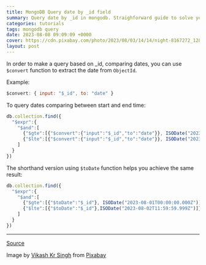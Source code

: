 ```yaml
---
title: MongoDB Query date by _id field
summary: Query date by _id in mongodb. Straighforward guide to solve your issue right away.
categories: tutorials
tags: mongodb query
date: 2023-08-08 09:09:09 +0000
cover: https://cdn.pixabay.com/photo/2023/08/03/14/14/night-8167272_1280.jpg
layout: post
---
```


In order to make a query based on _id, comparing dates, you can use `$convert` function to extract the date from `ObjectId`.

Example:

```js
$convert: { input: "$_id", to: "date" } 
```

To query dates comparing between start and end time:

```js
db.collection.find({
  "$expr":{
    "$and":[
      {"$gte":[{"$convert":{"input":"$_id","to":"date"}}, ISODate("2023-08-01T00:00:00.000Z")]},
      {"$lte":[{"$convert":{"input":"$_id","to":"date"}}, ISODate("2023-08-02T11:59:59.999Z")]}
    ]
  }
})
```

The shorthand version using `$toDate` function helps you achieve the same result:

```js
db.collection.find({
  "$expr":{
    "$and":[
      {"$gte":[{"$toDate":"$_id"}, ISODate("2023-08-01T00:00:00.000Z")]},
      {"$lte":[{"$toDate":"$_id"},ISODate("2023-08-02T11:59:59.999Z")]}
    ]
  }
})
```

---

[Source](https://stackoverflow.com/a/51165575/4471897)

Image by <a href="https://pixabay.com/users/vikashkr50-35301037/?utm_source=link-attribution&utm_medium=referral&utm_campaign=image&utm_content=8167272">Vikash Kr Singh</a> from <a href="https://pixabay.com//?utm_source=link-attribution&utm_medium=referral&utm_campaign=image&utm_content=8167272">Pixabay</a>